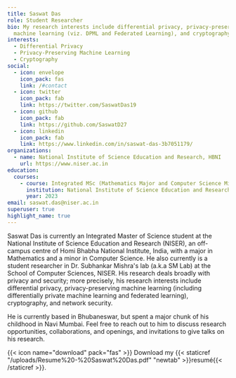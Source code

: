 ```yaml
---
title: Saswat Das
role: Student Researcher
bio: My research interests include differential privacy, privacy-preserving
  machine learning (viz. DPML and Federated Learning), and cryptography.
interests:
  - Differential Privacy
  - Privacy-Preserving Machine Learning
  - Cryptography
social:
  - icon: envelope
    icon_pack: fas
    link: /#contact
  - icon: twitter
    icon_pack: fab
    link: https://twitter.com/SaswatDas19
  - icon: github
    icon_pack: fab
    link: https://github.com/SaswatD27
  - icon: linkedin
    icon_pack: fab
    link: https://www.linkedin.com/in/saswat-das-3b7051179/
organizations:
  - name: National Institute of Science Education and Research, HBNI
    url: https://www.niser.ac.in
education:
  courses:
    - course: Integrated MSc (Mathematics Major and Computer Science Minor)
      institution: National Institute of Science Education and Research, HBNI
      year: 2023
email: saswat.das@niser.ac.in
superuser: true
highlight_name: true
---
```

Saswat Das is currently an Integrated Master of Science student at the National Institute of Science Education and Research (NISER), an off-campus centre of Homi Bhabha National Institute, India, with a major in Mathematics and a minor in Computer Science. He also currently is a student researcher in Dr. Subhankar Mishra's lab (a.k.a SM Lab) at the School of Computer Sciences, NISER. His research deals broadly with privacy and security; more precisely, his research interests include differential privacy, privacy-preserving machine learning (including differentially private machine learning and federated learning), cryptography, and network security.

He is currently based in Bhubaneswar, but spent a major chunk of his childhood in Navi Mumbai. Feel free to reach out to him to discuss research opportunities, collaborations, and openings, and invitations to give talks on his research.

{{< icon name="download" pack="fas" >}} Download my {{< staticref "/uploads/Resume%20-%20Saswat%20Das.pdf" "newtab" >}}resumé{{< /staticref >}}.